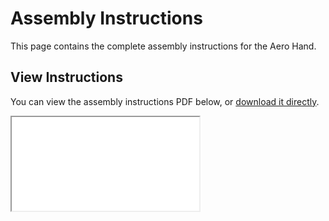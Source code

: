 # Assembly Instructions

This page contains the complete assembly instructions for the Aero Hand.

## View Instructions

You can view the assembly instructions PDF below, or [download it directly](./Assembly_Instructions.pdf).

<div style={{position: 'relative', width: '100%', height: '800px', border: '1px solid #ccc', borderRadius: '4px', overflow: 'hidden'}}>
  <iframe
    src={require('./Assembly_Instructions.pdf').default}
    style={{width: '100%', height: '100%', border: 'none'}}
    title="Assembly Instructions PDF"
  />
</div>

## Download

If the embedded viewer doesn't work in your browser, you can [download the PDF file here](./Assembly_Instructions.pdf).

---

:::tip
If you have any questions during assembly, please reach out to our community on [Discord](https://discord.gg/ZQKWK7NebQ).
:::

<div align="center">

Made with ❤️ by **TetherIA Robotics**

</div>
